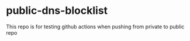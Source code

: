 # public-dns-blocklist
This repo is for testing github actions when pushing from private to public repo
